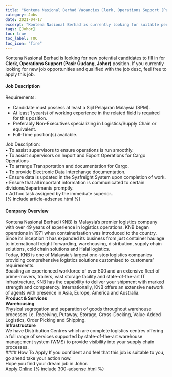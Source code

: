```yaml
---
title: "Kontena Nasional Berhad Vacancies Clerk, Operations Support (Pasir Gudang, Johor)" 
category: Jobs 
date: 2021-04-17 
excerpt: "Kontena Nasional Berhad is currently looking for suitable person to fill in the Clerk, Operations Support (Pasir Gudang, Johor) which based in Johor" 
tags: [Johor] 
toc: true 
toc_label: TOC 
toc_icon: "fire" 
--- 
```


<p>Kontena Nasional Berhad is looking for new potential candidates to fill in for <b>Clerk, Operations Support (Pasir Gudang, Johor)</b> position. If you currently looking for new job opportunities and qualified with the job desc, feel free to apply this job.
</p><div><div><h4>Job Description</h4></div><div><div><span><div><div>Requirements:</div><ul><li>Candidate must possess at least a Sijil Pelajaran Malaysia (SPM).</li><li>At least 1 year(s) of working experience in the related field is required for this position.</li><li>Preferably Non-Executives specializing in Logistics/Supply Chain or equivalent.</li><li>Full-Time position(s) available.</li></ul><div>Job Description:</div><div>&#8226; To assist supervisors to ensure operations is run smoothly.<br>&#8226; To assist supervisors on Import and Export Operations for Cargo Operations<br>&#8226; To arrange Transportation and documentation for Cargo.<br>&#8226; To provide Electronic Data Interchange documentation.<br>&#8226; Ensure data is updated in the Sysfreight System upon completion of work.<br>&#8226; Ensure that all important information is communicated to certain divisions/departments promptly.<br>&#8226; Ad hoc task assigned by the immediate superior..</div></div></span></div></div></div> 
{% include article-adsense.html %} 
<div><div><h4>Company Overview</h4></div><div><div><span><div><div>
<div>
		Kontena Nasional Berhad (KNB) is Malaysia&#8217;s premier logistics company with over 49 years of experience in logistics operations. KNB began operations in 1971 when containerisation was introduced to the country.</div>
<div>
		Since its inception it has expanded its business from just container haulage to international freight forwarding, warehousing, distribution, supply chain solutions, cold chain solutions and Halal logistics.</div>
<div>
		Today, KNB is one of Malaysia&#8217;s largest one-stop logistics companies providing comprehensive logistics solutions customised to customers&#8217; requirements.&#160;</div>
<div>
		Boasting an experienced workforce of over 500 and an extensive fleet of prime-movers, trailers, vast storage facility and state-of-the-art IT infrastructure, KNB has the capability to deliver your shipment with marked strength and competency. Internationally, KNB offers an extensive network of agents with presence in Asia, Europe, America and Australia.</div>
</div>
<div>
<strong>Product &amp; Services</strong></div>
<div>
<div>
<strong>Warehousing&#160;</strong>&#160;<br>
		Physical segregation and separation of goods throughout warehouse processes i.e. Receiving, Putaway, Storage, Cross-Docking, Value-Added&#160; Logistics, Order Picking and Shipping.&#160;&#160;&#160;&#160;&#160;</div>
<div>
<strong>Infrastructure</strong></div>
<div>
		We have Distribution Centres&#160;which are complete logistics centres offering a full range of services supported by state-of-the-art warehouse management system (WMS) to provide visibility into your supply chain processes.</div>
</div></div></span></div></div></div> 
#### How To Apply 
If you confident and feel that this job is suitable to you, go ahead take your action now. <br/> 
Hope you find your dream job in Johor. <br/> 
<a href="https://www.jobstreet.com.my/en/job/clerk-operations-support-pasir-gudang-johor-4539713?jobId=jobstreet-my-job-4539713&" class="btn btn--info" target="_blank" rel="nofollow noopenner">Apply Online</a> 
{% include 300-adsense.html %} 